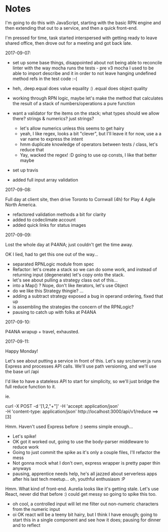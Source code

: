 # Notes

I'm going to do this with JavaScript, starting with the basic RPN engine and
then extending that out to a service, and then a quick front-end.

I'm pressed for time, task started interspersed with getting ready to leave
shared office, then drove out for a meeting and got back late.

2017-09-07:

- set up some base things, disappointed about not being able to reconcile
  linter with the way mocha runs the tests - pre v3 mocha I used to be able to
  import describe and it in order to not leave hanging undefined method refs
  in the test code :-(
- heh, .deep.equal does value equality :) .equal does object quality
- working through RPN logic, maybe let's make the method that calculates the
  result of a stack of numbers/operations a pure function
- want a validator for the items on the stack; what types should we allow there?
  strings & numerics? just strings?
  - let's allow numerics unless this seems to get hairy
  - yeah, I like regex, looks a bit "clever", but I'll leave it for now, use a
    a var name to express the intent
  - hmm duplicate knowledge of operators between tests / class, let's
    reduce that
  - Yay, wacked the regex! :D going to use op consts, I like that better maybe

- set up travis
- added full input array validation

2017-09-08:

Full day at client site, then drive Toronto to Cornwall (4h) for Play 4 Agile
North America.

- refactored validation methods a bit for clarity
- added to codeclimate account
- added quick links for status images

2017-09-09:

Lost the whole day at P4ANA; just couldn't get the time away.

OK I lied, had to get this one out of the way...

- separated RPNLogic module from spec
- Refactor: let's create a stack so we can do some work, and instead of
  returning input (degenerate) let's copy onto the stack.
- let's see about pulling a strategy class out of this...
- into a Map() ? Nope, don't like iterators, let's use Object
- do we like this Strategy thingie? ...
- adding a subtract strategy exposed a bug in operand ordering, fixed that up
- is assembling the strategies the concern of the RPNLogic?
- pausing to catch up with folks at P4ANA

2017-09-10:

P4ANA wrapup + travel, exhausted.

2017-09-11:

Happy Monday!

Let's see about putting a service in front of this. Let's say src/server.js
runs Express and processes API calls. We'll use path versioning, and we'll
use the base url /api

I'd like to have a stateless API to start for simplicity, so we'll just bridge
the full reduce function to it.

ie.

curl -X POST -d '[1,2,"+"]' -H 'accept: application/json' \
 -H 'content-type: application/json' http://localhost:3000/api/v1/reduce
==> [3]

Hmm. Haven't used Express before :) seems simple enough...
- Let's spike!
- OK got it worked out, going to use the body-parser middleware to reduce work
- Going to just commit the spike as it's only a couple files, I'll refactor
  the mess
- Not gonna mock what I don't own, express wrapper is pretty paper thin anyways
- pausing, apprentice needs help, he's all jazzed about serverless apps after
  his last tech meetup... oh, youthful enthusiasm :P

Hmm. What kind of front-end. Aurelia looks like it's getting stale. Let's use
React, never did that before :) could get messy so going to spike this too.

- oh cool, a controlled input will let me filter out non-numeric characters
  from the numeric input
- oi OK react will be a teeny bit hairy, but I think I have enough; going to
  start this in a single component and see how it does; pausing for dinner and
  to reflect